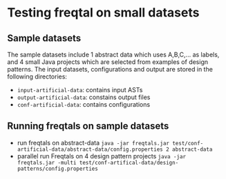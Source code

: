 # Testing freqtal on small datasets ##

## Sample datasets ##
The sample datasets include 1 abstract data which uses A,B,C,... as labels, and 4 small Java projects which are selected from examples of design patterns. The input datasets, configurations and output are stored in the following directories:

- `input-artificial-data`: contains input ASTs
- `output-artificial-data`: constains output files
- `conf-artificial-data`: contains configurations

## Running freqtals on sample datasets ##
- run freqtals on abstract-data
` java -jar freqtals.jar test/conf-artificial-data/abstract-data/config.properties 2 abstract-data `
- parallel run Freqtals on 4 design pattern projects
` java -jar freqtals.jar -multi test/conf-artifical-data/design-patterns/config.properties `